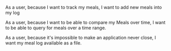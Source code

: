 <p>As a user, because I want to track my meals, I want to add new meals into my log</p>
<p>As a user, because I want to be able to compare my Meals over time, I want to be able to query for meals over a
time range.</p>
<p>As a user, because it's impossible to make an application never close, I want my meal log available as a file. </p>